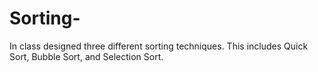 # Sorting-
In class designed three different sorting techniques. This includes Quick Sort, Bubble Sort, and Selection Sort. 
